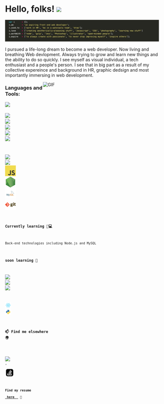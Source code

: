 # Hello, folks! <img src="https://raw.githubusercontent.com/MartinHeinz/MartinHeinz/master/wave.gif" width="30px">

![Header](https://github.com/amagsid/amagsid/blob/main/assets/0.jpeg)


I pursued a life-long dream to become a web developer. Now living and breathing Web devlopment.
Always trying to grow and learn new things and the ability to do so quickly. I see myself as visual individual, a tech enthusiast and a people's person. I see that in big part as a result of my collective expereince and background in HR, graphic dedsign and most importantly immersing in web development.

 <img align="right" alt="GIF" src="https://github.com/abhisheknaiidu/abhisheknaiidu/blob/master/code.gif?raw=true" width="380" height="260" />

### Languages and Tools:

<code><img height="30" src="https://img.shields.io/badge/HTML-00B8FC?style=for-the-badge&logo=html5&logoColor=white&style=flat" > <code>
<img height="30" src="https://img.shields.io/badge/CSS-00B8FC?&style=for-the-badge&logo=css3&logoColor=white"  >
<img height="30" src="https://img.shields.io/badge/JavaScript-00B8FC?style=for-the-badge&logo=javascript&logoColor=white"  >
<img height="30" src="https://img.shields.io/badge/Node.js-00B8FC?style=for-the-badge&logo=node.js&logoColor=white" >
<img height="30" src="https://img.shields.io/badge/MySQL-00B8FC?style=for-the-badge&logo=mysql&logoColor=white">
<img height="30" src="https://img.shields.io/badge/git-00B8FC?style=for-the-badge&logo=git&logoColor=white">

<code><img height="35" src="https://cdn4.iconfinder.com/data/icons/iconsimple-programming/512/css-512.png"></code>
<code><img height="35" src="https://image.flaticon.com/icons/png/512/919/919827.png"></code>
<code><img height="35" src="https://raw.githubusercontent.com/github/explore/80688e429a7d4ef2fca1e82350fe8e3517d3494d/topics/javascript/javascript.png"></code>
<code><img height="35" src="https://raw.githubusercontent.com/github/explore/80688e429a7d4ef2fca1e82350fe8e3517d3494d/topics/nodejs/nodejs.png"></code>
<code><img height="35" src="https://raw.githubusercontent.com/github/explore/80688e429a7d4ef2fca1e82350fe8e3517d3494d/topics/mysql/mysql.png"></code>
<code><img height="35" src="https://raw.githubusercontent.com/github/explore/80688e429a7d4ef2fca1e82350fe8e3517d3494d/topics/git/git.png"></code>

### Currently learning 👨💻
Back-end technologies including Node.js and MySQL

### soon learning 🚀
<code><img height="30" src="https://img.shields.io/badge/Python-FCA121?style=for-the-badge&logo=python&logoColor=white"></code>
<code><img height="30" src="https://img.shields.io/badge/Sass-FCA121?style=for-the-badge&logo=sass&logoColor=white"></code>
<code><img height="30" src="https://img.shields.io/badge/React-FCA121?style=for-the-badge&logo=react&logoColor=61DAFB"></code>



<code><img height="20" src="https://raw.githubusercontent.com/github/explore/80688e429a7d4ef2fca1e82350fe8e3517d3494d/topics/react/react.png"></code>
<code><img height="20" src="https://raw.githubusercontent.com/github/explore/80688e429a7d4ef2fca1e82350fe8e3517d3494d/topics/python/python.png"></code>


### 📫 Find me elsewhere 🌍
<a href="https://www.linkedin.com/in/ahmad-magdy-7792611b1/" target="_blank"> <img src="https://img.shields.io/badge/LinkedIn-0077B5?style=for-the-badge&logo=linkedin&logoColor=white" width="100px"> </a>,
<a href="https://stackoverflow.com/users/13781424/ahmad-magdy" target="_blank"> <img src="https://github.com/amagsid/amagsid/blob/main/assets/stack_Artboard%201%20copy.jpg" width="30px"> </a>

**Find my resume** <a target="_blank" href="https://docs.google.com/presentation/d/1vVvQXeD0rRT5r0kykCft_iRmhS3KKUCPgolvXsu-x3w/edit#slide=id.ga632a4d4e1_0_151" > <strong> here </strong>  </a> 📄


<!--
**amagsid/amagsid** is a ✨ _special_ ✨ repository because its `README.md` (this file) appears on your GitHub profile.

Here are some ideas to get you started:

- 🔭 I’m currently working on ...
- 🌱 I’m currently learning ...
- 👯 I’m looking to collaborate on ...
- 🤔 I’m looking for help with ...
- 💬 Ask me about ...
- 📫 How to reach me: ...
- 😄 Pronouns: ...
- ⚡ Fun fact: ...
-->

